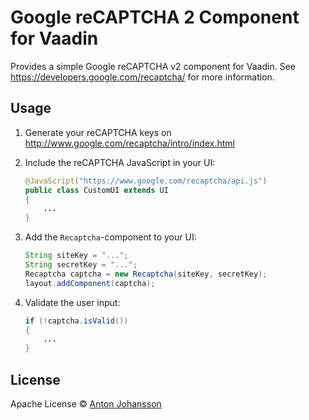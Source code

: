 # Google reCAPTCHA 2 Component for Vaadin

Provides a simple Google reCAPTCHA v2 component for Vaadin. See https://developers.google.com/recaptcha/ for more information.


## Usage

1. Generate your reCAPTCHA keys on http://www.google.com/recaptcha/intro/index.html

2. Include the reCAPTCHA JavaScript in your UI:
	```java
	@JavaScript("https://www.google.com/recaptcha/api.js")
	public class CustomUI extends UI
	{
	    ...
	}
	```
    
3. Add the ```Recaptcha```-component to your UI:
	```java
	String siteKey = "...";
	String secretKey = "...";
	Recaptcha captcha = new Recaptcha(siteKey, secretKey);
	layout.addComponent(captcha);
	```
    
4. Validate the user input:
	```java
	if (!captcha.isValid())
	{
	    ...
	}
    ```

## License

Apache License © [Anton Johansson](https://github.com/anton-johansson)
